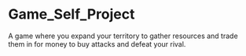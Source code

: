 # Game_Self_Project
A game where you expand your territory to gather resources and trade them in for money to buy attacks and defeat your rival.
